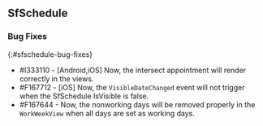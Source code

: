 ## SfSchedule

### Bug Fixes
{:#sfschedule-bug-fixes}

* \#I333110 - [Android,iOS] Now, the intersect appointment will render correctly in the views.
* \#F167712 - [iOS] Now, the `VisibleDateChanged` event will not trigger when the SfSchedule IsVisible is false.
* \#F167644 - Now, the nonworking days will be removed properly in the `WorkWeekView` when all days are set as working days.